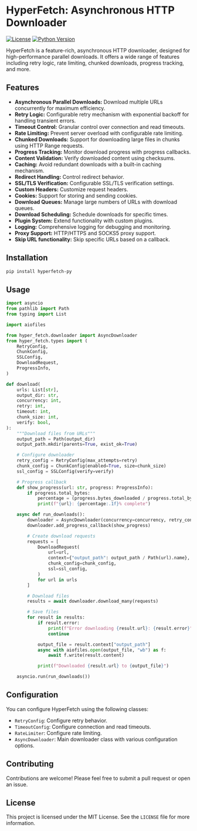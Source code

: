 # HyperFetch: Asynchronous HTTP Downloader

[![License](https://img.shields.io/badge/License-MIT-blue.svg)](LICENSE)
[![Python Version](https://img.shields.io/badge/python-3.12+-blue.svg)](https://www.python.org/downloads/)

HyperFetch is a feature-rich, asynchronous HTTP downloader, designed for high-performance parallel
downloads. It offers a wide range of features including retry logic, rate limiting, chunked downloads, progress
tracking, and more.

## Features

* **Asynchronous Parallel Downloads:** Download multiple URLs concurrently for maximum efficiency.
* **Retry Logic:** Configurable retry mechanism with exponential backoff for handling transient errors.
* **Timeout Control:** Granular control over connection and read timeouts.
* **Rate Limiting:** Prevent server overload with configurable rate limiting.
* **Chunked Downloads:** Support for downloading large files in chunks using HTTP Range requests.
* **Progress Tracking:** Monitor download progress with progress callbacks.
* **Content Validation:** Verify downloaded content using checksums.
* **Caching:** Avoid redundant downloads with a built-in caching mechanism.
* **Redirect Handling:** Control redirect behavior.
* **SSL/TLS Verification:** Configurable SSL/TLS verification settings.
* **Custom Headers:** Customize request headers.
* **Cookies:** Support for storing and sending cookies.
* **Download Queues:** Manage large numbers of URLs with download queues.
* **Download Scheduling:** Schedule downloads for specific times.
* **Plugin System:** Extend functionality with custom plugins.
* **Logging:** Comprehensive logging for debugging and monitoring.
* **Proxy Support:** HTTP/HTTPS and SOCKS5 proxy support.
* **Skip URL functionality:** Skip specific URLs based on a callback.

## Installation

```bash
pip install hyperfetch-py
```

## Usage
```python
import asyncio
from pathlib import Path
from typing import List

import aiofiles

from hyper_fetch.downloader import AsyncDownloader
from hyper_fetch.types import (
    RetryConfig,
    ChunkConfig,
    SSLConfig,
    DownloadRequest,
    ProgressInfo,
)

def download(
    urls: List[str],
    output_dir: str,
    concurrency: int,
    retry: int,
    timeout: int,
    chunk_size: int,
    verify: bool,
):
    """Download files from URLs"""
    output_path = Path(output_dir)
    output_path.mkdir(parents=True, exist_ok=True)

    # Configure downloader
    retry_config = RetryConfig(max_attempts=retry)
    chunk_config = ChunkConfig(enabled=True, size=chunk_size)
    ssl_config = SSLConfig(verify=verify)

    # Progress callback
    def show_progress(url: str, progress: ProgressInfo):
        if progress.total_bytes:
            percentage = (progress.bytes_downloaded / progress.total_bytes) * 100
            print(f"{url}: {percentage:.1f}% complete")

    async def run_downloads():
        downloader = AsyncDownloader(concurrency=concurrency, retry_config=retry_config)
        downloader.add_progress_callback(show_progress)

        # Create download requests
        requests = [
            DownloadRequest(
                url=url,
                context={"output_path": output_path / Path(url).name},
                chunk_config=chunk_config,
                ssl=ssl_config,
            )
            for url in urls
        ]

        # Download files
        results = await downloader.download_many(requests)

        # Save files
        for result in results:
            if result.error:
                print(f"Error downloading {result.url}: {result.error}")
                continue

            output_file = result.context["output_path"]
            async with aiofiles.open(output_file, "wb") as f:
                await f.write(result.content)

            print(f"Downloaded {result.url} to {output_file}")

    asyncio.run(run_downloads())
```


## Configuration

You can configure HyperFetch using the following classes:

* `RetryConfig`: Configure retry behavior.
* `TimeoutConfig`: Configure connection and read timeouts.
* `RateLimiter`: Configure rate limiting.
* `AsyncDownloader`: Main downloader class with various configuration options.

## Contributing

Contributions are welcome! Please feel free to submit a pull request or open an issue.

## License

This project is licensed under the MIT License. See the `LICENSE` file for more information.

```
